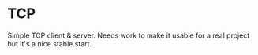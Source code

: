 # TCP
Simple TCP client &amp; server. Needs work to make it usable for a real project but it's a nice stable start.
